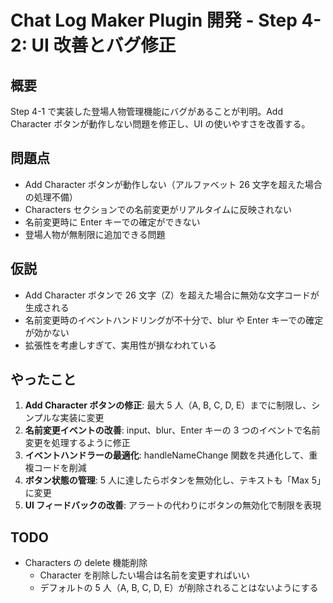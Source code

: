 # Chat Log Maker Plugin 開発 - Step 4-2: UI 改善とバグ修正

## 概要

Step 4-1 で実装した登場人物管理機能にバグがあることが判明。Add Character ボタンが動作しない問題を修正し、UI の使いやすさを改善する。

## 問題点

- Add Character ボタンが動作しない（アルファベット 26 文字を超えた場合の処理不備）
- Characters セクションでの名前変更がリアルタイムに反映されない
- 名前変更時に Enter キーでの確定ができない
- 登場人物が無制限に追加できる問題

## 仮説

- Add Character ボタンで 26 文字（Z）を超えた場合に無効な文字コードが生成される
- 名前変更時のイベントハンドリングが不十分で、blur や Enter キーでの確定が効かない
- 拡張性を考慮しすぎて、実用性が損なわれている

## やったこと

1. **Add Character ボタンの修正**: 最大 5 人（A, B, C, D, E）までに制限し、シンプルな実装に変更
2. **名前変更イベントの改善**: input、blur、Enter キーの 3 つのイベントで名前変更を処理するように修正
3. **イベントハンドラーの最適化**: handleNameChange 関数を共通化して、重複コードを削減
4. **ボタン状態の管理**: 5 人に達したらボタンを無効化し、テキストも「Max 5」に変更
5. **UI フィードバックの改善**: アラートの代わりにボタンの無効化で制限を表現

## TODO

- Characters の delete 機能削除
  - Character を削除したい場合は名前を変更すればいい
  - デフォルトの 5 人（A, B, C, D, E）が削除されることはないようにする
